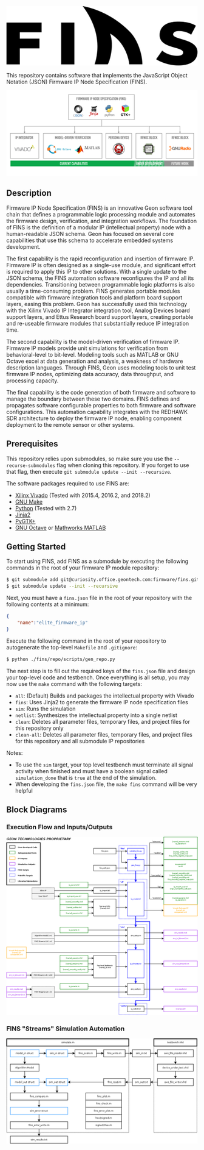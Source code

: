 ![Geon Technologies FINS](./docs/fins-logo.png "Geon Technologies FINS")

This repository contains software that implements the JavaScript Object Notation (JSON) Firmware IP Node Specification (FINS).

![FINS Overview](./docs/fins_overview.png "FINS Overview")

## Description

Firmware IP Node Specification (FINS) is an innovative Geon software tool chain that defines a programmable logic processing module and automates the firmware design, verification, and integration workflows. The foundation of FINS is the definition of a modular IP (intellectual property) node with a human-readable JSON schema. Geon has focused on several core capabilities that use this schema to accelerate embedded systems development. 

The first capability is the rapid reconfiguration and insertion of firmware IP. Firmware IP is often designed as a single-use module, and significant effort is required to apply this IP to other solutions. With a single update to the JSON schema, the FINS automation software reconfigures the IP and all its dependencies. Transitioning between programmable logic platforms is also usually a time-consuming problem. FINS generates portable modules compatible with firmware integration tools and platform board support layers, easing this problem. Geon has successfully used this technology with the Xilinx Vivado IP Integrator integration tool, Analog Devices board support layers, and Ettus Research board support layers, creating portable and re-useable firmware modules that substantially reduce IP integration time. 

The second capability is the model-driven verification of firmware IP. Firmware IP models provide unit simulations for verification from behavioral-level to bit-level. Modeling tools such as MATLAB or GNU Octave excel at data generation and analysis, a weakness of hardware description languages. Through FINS, Geon uses modeling tools to unit test firmware IP nodes, optimizing data accuracy, data throughput, and processing capacity. 

The final capability is the code generation of both firmware and software to manage the boundary between these two domains. FINS defines and propagates software configurable properties to both firmware and software configurations. This automation capability integrates with the REDHAWK SDR architecture to deploy the firmware IP node, enabling component deployment to the remote sensor or other systems. 

## Prerequisites

This repository relies upon submodules, so make sure you use the `--recurse-submodules` flag when cloning this repository. If you forget to use that flag, then execute `git submodule update --init --recursive`.

The software packages required to use FINS are:
 * [Xilinx Vivado](https://www.xilinx.com/products/design-tools/vivado.html) (Tested with 2015.4, 2016.2, and 2018.2)
 * [GNU Make](https://www.gnu.org/software/make/)
 * [Python](https://www.python.org/) (Tested with 2.7)
 * [Jinja2](http://jinja.pocoo.org/)
 * [PyGTK+](http://www.pygtk.org/)
 * [GNU Octave](https://www.gnu.org/software/octave/) or [Mathworks MATLAB](https://www.mathworks.com/products/matlab.html)

## Getting Started

To start using FINS, add FINS as a submodule by executing the following commands in the root of your firmware IP module repository:

```bash
$ git submodule add git@curiosity.office.geontech.com:firmware/fins.git
$ git submodule update --init --recursive
```

Next, you must have a `fins.json` file in the root of your repository with the following contents at a minimum:

```json
{
    "name":"elite_firmware_ip"
}
```

Execute the following command in the root of your repository to autogenerate the top-level `Makefile` and `.gitignore`:

```bash
$ python ./fins/repo/scripts/gen_repo.py
```

The next step is to fill out the required keys of the `fins.json` file and design your top-level code and testbench. Once everything is all setup, you may now use the `make` command with the following targets:

* `all`: (Default) Builds and packages the intellectual property with Vivado
* `fins`: Uses Jinja2 to generate the firmware IP node specification files
* `sim`: Runs the simulation
* `netlist`: Synthesizes the intellectual property into a single netlist
* `clean`: Deletes all parameter files, temporary files, and project files for this repository only
* `clean-all`: Deletes all parameter files, temporary files, and project files for this repository and all submodule IP repositories

Notes:
* To use the `sim` target, your top level testbench must terminate all signal activity when finished and must have a boolean signal called `simulation_done` that is `true` at the end of the simulation.
* When developing the `fins.json` file, the `make fins` command will be very helpful

## Block Diagrams

### Execution Flow and Inputs/Outputs

![FINS Detail](./docs/fins_detail.png "FINS Detail")

### FINS "Streams" Simulation Automation

![FINS Streams](./streams/docs/finstreams.png "FINS Streams")
